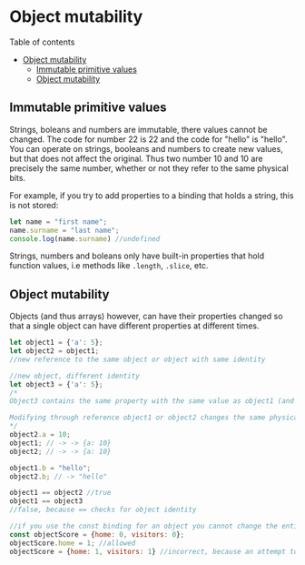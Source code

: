 # Object mutability
Table of contents
- [Object mutability](#object-mutability)
	- [Immutable primitive values](#immutable-primitive-values)
	- [Object mutability](#object-mutability-1)

## Immutable primitive values
Strings, boleans and numbers are immutable, there values cannot be changed. The code for number 22 is 22 and the code for "hello" is  "hello". You can operate on strings, booleans and numbers to create new values, but that does not affect the original. Thus two number 10 and 10 are precisely the same number, whether or not they refer to the same physical bits.

For example, if you try to add properties to a binding that holds a string, this is not stored:
```js
let name = "first name";
name.surname = "last name";
console.log(name.surname) //undefined
```
Strings, numbers and boleans only have built-in properties that hold function values, i.e methods like `.length`, `.slice`, etc.

## Object mutability
Objects (and thus arrays) however, can have their properties changed so that a single object can have different properties at different times.
```js
let object1 = {'a': 5};
let object2 = object1; 
//new reference to the same object or object with same identity

//new object, different identity
let object3 = {'a': 5};
/*
Object3 contains the same property with the same value as object1 (and object2) BUT it lives a seperate life because the binding refers to a different object. 

Modifying through reference object1 or object2 changes the same physical object in memory.
*/
object2.a = 10; 
object1; // -> -> {a: 10}
object2; // -> -> {a: 10}

object1.b = "hello";
object2.b; // -> "hello"

object1 == object2 //true
object1 == object3 
//false, because == checks for object identity

//if you use the const binding for an object you cannot change the entire binding to that object. You can only update the properties of the object:
const objectScore = {home: 0, visitors: 0};
objectScore.home = 1; //allowed
objectScore = {home: 1, visitors: 1} //incorrect, because an attempt to re-assign the binding to a different object.